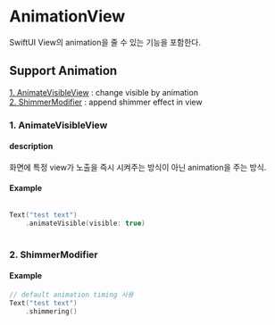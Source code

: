 # AnimationView

SwiftUI View의 animation을 줄 수 있는 기능을 포함한다.

## Support Animation 

[1. AnimateVisibleView](#1-animatevisibleview) : change visible by animation \
[2. ShimmerModifier](#2-shimmermodifier) : append shimmer effect in view   

### 1. AnimateVisibleView

#### description
화면에 특정 view가 노출을 즉시 시켜주는 방식이 아닌 animation을 주는 방식.

#### Example
``` Swift

Text("test text")
    .animateVisible(visible: true)
    
```

### 2. ShimmerModifier


#### Example

``` Swift
// default animation timing 사용 
Text("test text")
    .shimmering()
        
```




